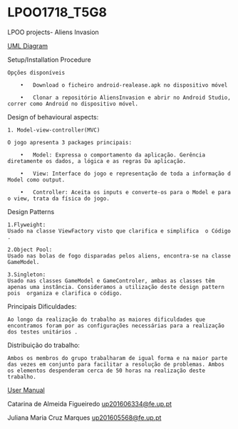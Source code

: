 # LPOO1718_T5G8

LPOO projects- Aliens Invasion



[UML Diagram](LpooUML.jpg)

Setup/Installation Procedure

    Opções disponíveis 

        •	Download o ficheiro android-realease.apk no dispositivo móvel

        •	Clonar a repositório AliensInvasion e abrir no Android Studio, correr como Android no dispositivo móvel.

Design of behavioural aspects:

    1. Model-view-controller(MVC)

    O jogo apresenta 3 packages principais:

        •	Model: Expressa o comportamento da aplicação. Gerência diretamente os dados, a lógica e as regras Da aplicação.

        •	View: Interface do jogo e representação de toda a informação d Model como output.

        •	Controller: Aceita os inputs e converte-os para o Model e para o view, trata da física do jogo.

Design Patterns 

    1.Flyweight:
    Usado na classe ViewFactory visto que clarifica e simplifica  o Código .

    2.Object Pool:
    Usado nas bolas de fogo disparadas pelos aliens, encontra-se na classe GameModel.

    3.Singleton:
    Usado nas classes GameModel e GameControler, ambas as classes têm apenas uma instância. Consideramos a utilização deste design pattern pois  organiza e clarifica o código.


Principais Dificuldades:

    Ao longo da realização do trabalho as maiores dificuldades que encontramos foram por as configurações necessárias para a realização dos testes unitários . 


Distribuição do trabalho:

    Ambos os membros do grupo trabalharam de igual forma e na maior parte das vezes em conjunto para facilitar a resolução de problemas. Ambos os elementos despenderam cerca de 50 horas na realização deste trabalho.


[User Manual](https://github.com/SmilingOwl/AliensInvasion/blob/master/User%20Manual.pdf)


Catarina de Almeida Figueiredo  up201606334@fe.up.pt

Juliana Maria Cruz Marques up201605568@fe.up.pt
